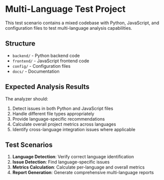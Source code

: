 # Multi-Language Test Project

This test scenario contains a mixed codebase with Python, JavaScript, and configuration files to test multi-language analysis capabilities.

## Structure

- `backend/` - Python backend code
- `frontend/` - JavaScript frontend code  
- `config/` - Configuration files
- `docs/` - Documentation

## Expected Analysis Results

The analyzer should:

1. Detect issues in both Python and JavaScript files
2. Handle different file types appropriately
3. Provide language-specific recommendations
4. Calculate overall project metrics across languages
5. Identify cross-language integration issues where applicable

## Test Scenarios

1. **Language Detection**: Verify correct language identification
2. **Issue Detection**: Find language-specific issues
3. **Metrics Calculation**: Calculate per-language and overall metrics
4. **Report Generation**: Generate comprehensive multi-language reports